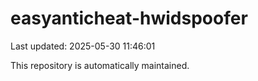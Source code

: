 # easyanticheat-hwidspoofer

Last updated: 2025-05-30 11:46:01

This repository is automatically maintained.
